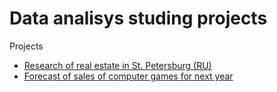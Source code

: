 # Data analisys studing projects

Projects
- [Research of real estate in St. Petersburg (RU)](./Flats_sale_Spb/)
- [Forecast of sales of computer games for next year](./Computer_game_analysis/)
